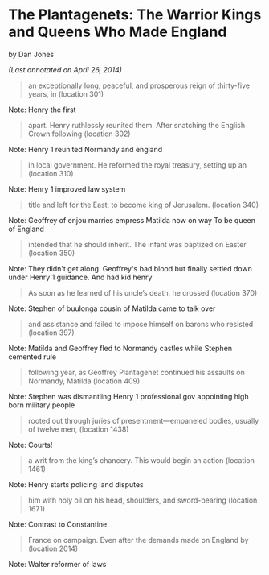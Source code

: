 # The Plantagenets: The Warrior Kings and Queens Who Made England
by Dan Jones

_(Last annotated on April 26, 2014)_

> an exceptionally long, peaceful, and prosperous reign of thirty-five years, in (location 301)

Note: Henry the first

> apart. Henry ruthlessly reunited them. After snatching the English Crown following (location 302)

Note: Henry 1 reunited Normandy and england

> in local government. He reformed the royal treasury, setting up an (location 310)

Note: Henry 1 improved law system

> title and left for the East, to become king of Jerusalem. (location 340)

Note: Geoffrey of enjou marries empress Matilda now on way To be queen of England

> intended that he should inherit. The infant was baptized on Easter (location 350)

Note: They didn't get along. Geoffrey's bad blood but finally settled down under Henry 1 guidance. And had kid henry

> As soon as he learned of his uncle’s death, he crossed (location 370)

Note: Stephen of buulonga cousin of Matilda came to talk over

> and assistance and failed to impose himself on barons who resisted (location 397)

Note: Matilda and Geoffrey fled to Normandy castles while Stephen cemented rule

> following year, as Geoffrey Plantagenet continued his assaults on Normandy, Matilda (location 409)

Note: Stephen was dismantling Henry 1 professional gov appointing high born military people

> rooted out through juries of presentment—empaneled bodies, usually of twelve men, (location 1438)

Note: Courts!

> a writ from the king’s chancery. This would begin an action (location 1461)

Note: Henry starts policing land disputes

> him with holy oil on his head, shoulders, and sword-bearing  (location 1671)

Note: Contrast to Constantine

> France on campaign. Even after the demands made on England by (location 2014)

Note: Walter reformer of laws

>

